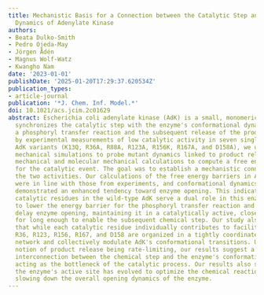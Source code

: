 ```yaml
---
title: Mechanistic Basis for a Connection between the Catalytic Step and Slow Opening
  Dynamics of Adenylate Kinase
authors:
- Beata Dulko-Smith
- Pedro Ojeda-May
- Jörgen Ådén
- Magnus Wolf-Watz
- Kwangho Nam
date: '2023-01-01'
publishDate: '2025-01-20T17:29:37.620534Z'
publication_types:
- article-journal
publication: '*J. Chem. Inf. Model.*'
doi: 10.1021/acs.jcim.2c01629
abstract: Escherichia coli adenylate kinase (AdK) is a small, monomeric enzyme that
  synchronizes the catalytic step with the enzyme's conformational dynamics to optimize
  a phosphoryl transfer reaction and the subsequent release of the product. Guided
  by experimental measurements of low catalytic activity in seven single-point mutation
  AdK variants (K13Q, R36A, R88A, R123A, R156K, R167A, and D158A), we utilized classical
  mechanical simulations to probe mutant dynamics linked to product release, and quantum
  mechanical and molecular mechanical calculations to compute a free energy barrier
  for the catalytic event. The goal was to establish a mechanistic connection between
  the two activities. Our calculations of the free energy barriers in AdK variants
  were in line with those from experiments, and conformational dynamics consistently
  demonstrated an enhanced tendency toward enzyme opening. This indicates that the
  catalytic residues in the wild-type AdK serve a dual role in this enzyme's function-one
  to lower the energy barrier for the phosphoryl transfer reaction and another to
  delay enzyme opening, maintaining it in a catalytically active, closed conformation
  for long enough to enable the subsequent chemical step. Our study also discovers
  that while each catalytic residue individually contributes to facilitating the catalysis,
  R36, R123, R156, R167, and D158 are organized in a tightly coordinated interaction
  network and collectively modulate AdK's conformational transitions. Unlike the existing
  notion of product release being rate-limiting, our results suggest a mechanistic
  interconnection between the chemical step and the enzyme's conformational dynamics
  acting as the bottleneck of the catalytic process. Our results also suggest that
  the enzyme's active site has evolved to optimize the chemical reaction step while
  slowing down the overall opening dynamics of the enzyme.
---
```

